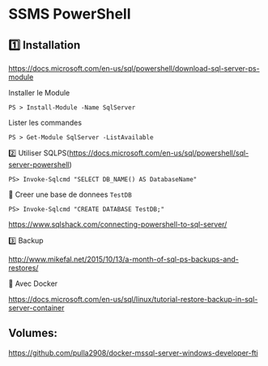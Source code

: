# SSMS PowerShell


## :one: Installation

https://docs.microsoft.com/en-us/sql/powershell/download-sql-server-ps-module

Installer le Module

```
PS > Install-Module -Name SqlServer
```

Lister les commandes

```
PS > Get-Module SqlServer -ListAvailable
```


:two: Utiliser SQLPS(https://docs.microsoft.com/en-us/sql/powershell/sql-server-powershell)


```
PS> Invoke-Sqlcmd "SELECT DB_NAME() AS DatabaseName"
```

:pushpin: Creer une base de donnees `TestDB`

```
PS> Invoke-Sqlcmd "CREATE DATABASE TestDB;"
```

https://www.sqlshack.com/connecting-powershell-to-sql-server/

:three: Backup


http://www.mikefal.net/2015/10/13/a-month-of-sql-ps-backups-and-restores/

:pushpin: Avec Docker

https://docs.microsoft.com/en-us/sql/linux/tutorial-restore-backup-in-sql-server-container

## Volumes:

https://github.com/pulla2908/docker-mssql-server-windows-developer-fti
